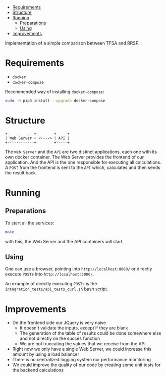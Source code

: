 
<!-- vim-markdown-toc GFM -->

* [Requirements](#requirements)
* [Structure](#structure)
* [Running](#running)
    * [Preparations](#preparations)
    * [Using](#using)
* [Improvements](#improvements)

<!-- vim-markdown-toc -->

Implementation of a simple comparison between TFSA and RRSP.

# Requirements

- `docker`
- `docker-compose`

Recommended way of installing `docker-compose`:

```bash
sudo -H pip3 install --upgrade docker-compose
```

# Structure

```
+------------+        +-----+
| Web Server + <----> | API |
+------------+        +-----+
```

The `Web Server` and the `API` are two distinct applications, each one with its own docker container.
The Web Server provides the frontend of our application. And the API is the one responsible for executing all calculations.
A `POST` from the frontend is sent to the `API` which, calculates and then sends the result back.

# Running

## Preparations

To start all the services:

```bash
make
```

with this, the Web Server and the API containers will start.

## Using

One can use a browser, pointing into `http://localhost:8080/` or directly execute `POST`s into `http://localhost:5000/`.

An example of directly executing `POSTs` is the `integration_tests/api_tests_curl.sh` bash script.

# Improvements

- On the frontend side our JQuery is very naive
    - It doesn't validate the inputs, except if they are blank
    - The generation of the table of results could be done somewhere else and not directly on the succes function
    - We are not truncating the values that we receive from the API
- Right now we only have a single Web Server, we could increase this amount by using a load balancer
- There is no centralized logging system nor performance monitoring
- We could improve the quality of our code by creating some unit tests for the backend calculations
